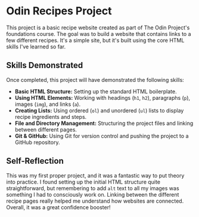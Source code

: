# Odin Recipes Project

This project is a basic recipe website created as part of The Odin Project's foundations course. The goal was to build a website that contains links to a few different recipes. It's a simple site, but it's built using the core HTML skills I've learned so far.

## Skills Demonstrated

Once completed, this project will have demonstrated the following skills:

* **Basic HTML Structure:** Setting up the standard HTML boilerplate.
* **Using HTML Elements:** Working with headings (`h1`, `h2`), paragraphs (`p`), images (`img`), and links (`a`).
* **Creating Lists:** Using ordered (`ol`) and unordered (`ul`) lists to display recipe ingredients and steps.
* **File and Directory Management:** Structuring the project files and linking between different pages.
* **Git & GitHub:** Using Git for version control and pushing the project to a GitHub repository.

## Self-Reflection

This was my first proper project, and it was a fantastic way to put theory into practice. I found setting up the initial HTML structure quite straightforward, but remembering to add `alt` text to all my images was something I had to consciously work on. Linking between the different recipe pages really helped me understand how websites are connected. Overall, it was a great confidence booster!